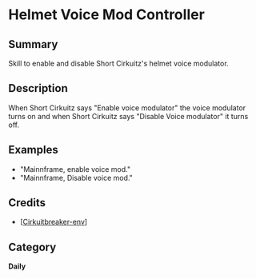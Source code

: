 # Helmet Voice Mod Controller

## Summary

Skill to enable and disable Short Cirkuitz's helmet voice modulator.

## Description

When Short Cirkuitz says "Enable voice modulator" the voice modulator turns on
and when Short Cirkuitz says "Disable Voice modulator" it turns off.

## Examples

- "Mainnframe, enable voice mod."
- "Mainnframe, Disable voice mod."

## Credits

- [[Cirkuitbreaker-env](https://cirkuitbreaker-env.systems)]

## Category

**Daily**
